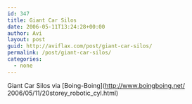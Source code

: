 ```yaml
---
id: 347
title: Giant Car Silos
date: 2006-05-11T13:24:28+00:00
author: Avi
layout: post
guid: http://aviflax.com/post/giant-car-silos/
permalink: /post/giant-car-silos/
categories:
  - none
---
```

<a>Giant Car Silos</a> via [Boing-Boing](http://www.boingboing.net/ 
2006/05/11/20storey_robotic_cyl.html)